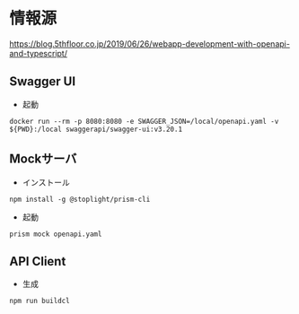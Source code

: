 # 情報源
https://blog.5thfloor.co.jp/2019/06/26/webapp-development-with-openapi-and-typescript/

## Swagger UI

- 起動

```
docker run --rm -p 8080:8080 -e SWAGGER_JSON=/local/openapi.yaml -v ${PWD}:/local swaggerapi/swagger-ui:v3.20.1
```

## Mockサーバ

- インストール

```
npm install -g @stoplight/prism-cli
```

- 起動

```
prism mock openapi.yaml
```

## API Client

- 生成

```
npm run buildcl
```
